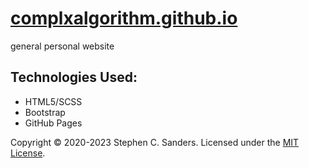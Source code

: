 # <a href="https://stephensanders.me" target="_blank">complxalgorithm.github.io</a>

general personal website

## Technologies Used:
* HTML5/SCSS
* Bootstrap
* GitHub Pages

<footer>Copyright &copy; 2020-2023 Stephen C. Sanders. Licensed under the <a href="https://github.com/complxalgorithm/complxalgorithm.github.io/blob/master/LICENSE">MIT License</a>.</footer>